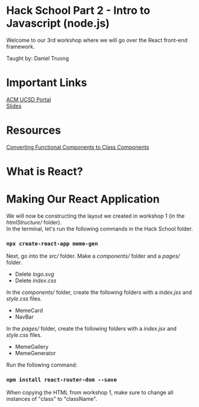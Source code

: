 # Hack School Part 2 - Intro to Javascript (node.js)

Welcome to our 3rd workshop where we will go over the React front-end framework.

Taught by: Daniel Truong

# Important Links
[ACM UCSD Portal](https://acmucsd.com/)  
[Slides](http://acmurl.com/hackschoolpt2/)

# Resources
[Converting Functional Components to Class Components](https://reactjs.org/docs/state-and-lifecycle.html)  

# What is React?

# Making Our React Application
We will now be constructing the layout we created in workshop 1 (in the *htmlStructure/* folder).  
In the terminal, let's run the following commands in the Hack School folder. 
### `npx create-react-app meme-gen` 

Next, go into the *src/* folder. Make a *components/* folder and a *pages/* folder. 
-  Delete *logo.svg*
-  Delete *index.css*

In the *components/* folder, create the following folders with a *index.jsx* and *style.css* files.
-  MemeCard
-  NavBar

In the *pages/* folder, create the following folders with a *index.jsx* and *style.css* files.
-  MemeGallery
-  MemeGenerator

Run the following command:
### `npm install react-router-dom --save`  

When copying the HTML from workshop 1, make sure to change all instances of "class" to "className".